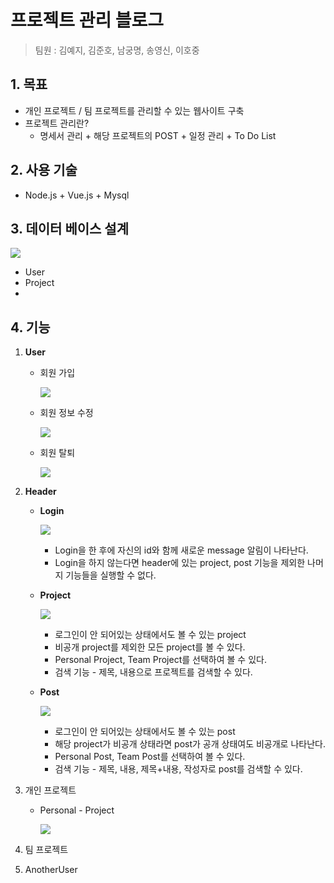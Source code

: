 # 프로젝트 관리 블로그

> 팀원 : 김예지, 김준호, 남궁명, 송영신, 이호중



## 1. 목표

* 개인 프로젝트 / 팀 프로젝트를 관리할 수 있는 웹사이트 구축
* 프로젝트 관리란? 
  * 명세서 관리 + 해당 프로젝트의 POST + 일정 관리 + To Do List



## 2. 사용 기술

* Node.js + Vue.js + Mysql

   

## 3. 데이터 베이스 설계

![](C:\Users\multicampus\Pictures\database.PNG)

* User
* Project
* 



## 4. 기능

1. **User**
    * 회원 가입
    
      ![](C:\Users\multicampus\Pictures\회원가입.PNG)
    
    * 회원 정보 수정
    
      ![](C:\Users\multicampus\Pictures\회원정보수정.PNG)
    
    * 회원 탈퇴
    
      ![](C:\Users\multicampus\Pictures\회원탈퇴.PNG)



2. **Header**

    * **Login**

      ![](C:\Users\multicampus\Pictures\login.png)

      * Login을 한 후에 자신의 id와 함께 새로운 message 알림이 나타난다.
      * Login을 하지 않는다면 header에 있는 project, post 기능을 제외한 나머지 기능들을 실행할 수 없다.

    * **Project**

      ![](C:\Users\multicampus\Pictures\header_project.PNG)

      * 로그인이 안 되어있는 상태에서도 볼 수 있는 project
      * 비공개 project를 제외한 모든 project를 볼 수 있다.
      * Personal Project, Team Project를 선택하여 볼 수 있다.
      * 검색 기능 - 제목, 내용으로 프로젝트를 검색할 수 있다.

    * **Post**

      ![](C:\Users\multicampus\Pictures\header_post.PNG)

      * 로그인이 안 되어있는 상태에서도 볼 수 있는 post
      * 해당 project가 비공개 상태라면 post가 공개 상태여도 비공개로 나타난다.
      * Personal Post, Team Post를 선택하여 볼 수 있다.
      * 검색 기능 - 제목, 내용, 제목+내용, 작성자로 post를 검색할 수 있다.



3. 개인 프로젝트

   * Personal - Project

     ![](C:\Users\multicampus\Pictures\project.PNG)

     

4. 팀 프로젝트 

3. AnotherUser